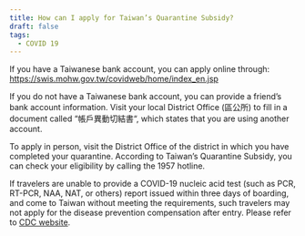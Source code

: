```yaml
---
title: How can I apply for Taiwan’s Quarantine Subsidy?
draft: false
tags:
  - COVID 19
---
```

If you have a Taiwanese bank account, you can apply online through: <https://swis.mohw.gov.tw/covidweb/home/index_en.jsp>

If you do not have a Taiwanese bank account, you can provide a friend’s bank account information. Visit your local District Office (區公所) to fill in a document called “帳戶異動切結書“, which states that you are using another account.

To apply in person, visit the District Office of the district in which you have completed your quarantine. According to Taiwan’s Quarantine Subsidy, you can check your eligibility by calling the 1957 hotline.

If travelers are unable to provide a COVID-19 nucleic acid test (such as PCR, RT-PCR, NAA, NAT, or others) report issued within three days of boarding, and come to Taiwan without meeting the requirements, such travelers may not apply for the disease prevention compensation after entry. Please refer to [CDC website](https://www.cdc.gov.tw/En/Bulletin/Detail/T0kixAYVcRWUdJ8vi5Nabg?typeid=158 " to CDC website").